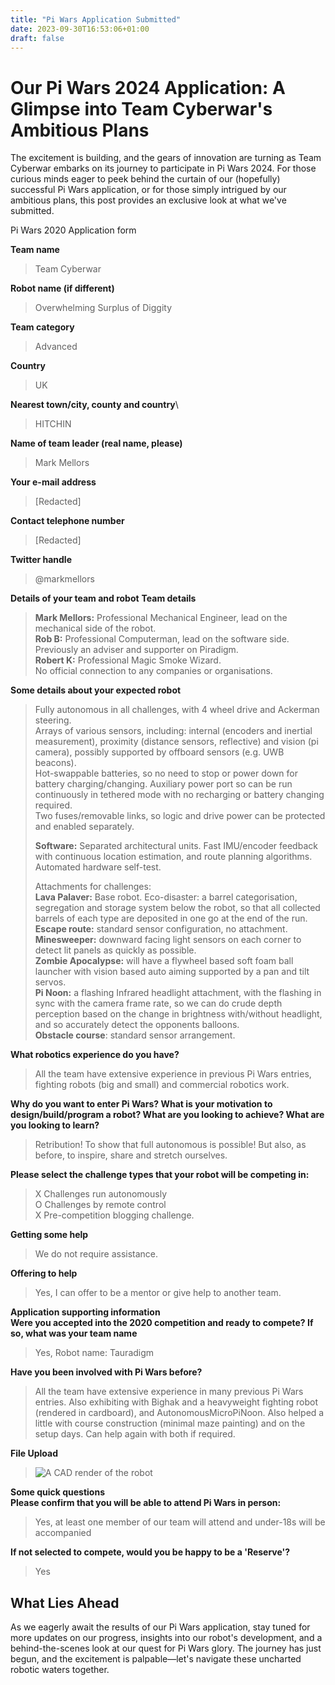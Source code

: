 ```yaml
---
title: "Pi Wars Application Submitted"
date: 2023-09-30T16:53:06+01:00
draft: false
---
```


# Our Pi Wars 2024 Application: A Glimpse into Team Cyberwar's Ambitious Plans #

The excitement is building, and the gears of innovation are turning as Team Cyberwar embarks on its journey to participate in Pi Wars 2024. For those curious minds eager to peek behind the curtain of our (hopefully) successful Pi Wars application, or for those simply intrigued by our ambitious plans, this post provides an exclusive look at what we've submitted.


Pi Wars 2020 Application form

**Team name**  
> Team Cyberwar

**Robot name (if different)**  
> Overwhelming Surplus of Diggity

**Team category**
> Advanced

**Country**
> UK

**Nearest town/city, county and country**\
> HITCHIN

**Name of team leader (real name, please)**
> Mark Mellors

**Your e-mail address**
> [Redacted]

**Contact telephone number**
> [Redacted]

**Twitter handle**
> @markmellors

**Details of your team and robot**
**Team details**
> **Mark Mellors:** Professional Mechanical Engineer, lead on the mechanical side of the robot.  
**Rob B:** Professional Computerman, lead on the software side. Previously an adviser and supporter on Piradigm.  
**Robert K:** Professional Magic Smoke Wizard.  
No official connection to any companies or organisations.

**Some details about your expected robot**
> Fully autonomous in all challenges, with 4 wheel drive and Ackerman steering.  
> Arrays of various sensors, including: internal (encoders and inertial measurement), proximity (distance sensors, reflective) and vision (pi camera), possibly supported by offboard sensors (e.g. UWB beacons).  
> Hot-swappable batteries, so no need to stop or power down for battery charging/changing. Auxiliary power port so can be run continuously in tethered mode with no recharging or battery changing required.  
> Two fuses/removable links, so logic and drive power can be protected and enabled separately.
>
> **Software:** Separated architectural units. Fast IMU/encoder feedback with continuous location estimation, and route planning algorithms. Automated hardware self-test.   
>
> Attachments for challenges:  
> **Lava Palaver:** Base robot. Eco-disaster: a barrel categorisation, segregation and storage system below the robot, so that all collected barrels of each type are deposited in one go at the end of the run.  
> **Escape route:** standard sensor configuration, no attachment.  
> **Minesweeper:** downward facing light sensors on each corner to detect lit panels as quickly as possible.  
> **Zombie Apocalypse:** will have a flywheel based soft foam ball launcher with vision based auto aiming supported by a pan and tilt servos.  
> **Pi Noon:** a flashing Infrared headlight attachment, with the flashing in sync with the camera frame rate, so we can do crude depth perception based on the change in brightness with/without headlight, and so accurately detect the opponents balloons.  
> **Obstacle course**: standard sensor arrangement.


**What robotics experience do you have?**
> All the team have extensive experience in previous Pi Wars entries, fighting robots (big and small) and commercial robotics work.

**Why do you want to enter Pi Wars? What is your motivation to design/build/program a robot? What are you looking to achieve? What are you looking to learn?**
> Retribution! To show that full autonomous is possible! But also, as before, to inspire, share and stretch ourselves.

**Please select the challenge types that your robot will be competing in:**
>  X Challenges run autonomously  
>  O Challenges by remote control  
>  X Pre-competition blogging challenge.  

**Getting some help**
> We do not require assistance.

**Offering to help**
> Yes, I can offer to be a mentor or give help to another team.


**Application supporting information**  
**Were you accepted into the 2020 competition and ready to compete? If so, what was your team name**
> Yes, Robot name: Tauradigm

**Have you been involved with Pi Wars before?**
> All the team have extensive experience in many previous Pi Wars entries. Also exhibiting with Bighak and a heavyweight fighting robot (rendered in cardboard), and AutonomousMicroPiNoon. Also helped a little with course construction (minimal maze painting) and on the setup days. Can help again with both if required.

**File Upload**
> ![A CAD render of the robot](application_render.png "Application Render")

**Some quick questions**  
**Please confirm that you will be able to attend Pi Wars in person:**
> Yes, at least one member of our team will attend and under-18s will be accompanied

**If not selected to compete, would you be happy to be a 'Reserve'?**
> Yes
 

## What Lies Ahead ##

As we eagerly await the results of our Pi Wars application, stay tuned for more updates on our progress, insights into our robot's development, and a behind-the-scenes look at our quest for Pi Wars glory. The journey has just begun, and the excitement is palpable—let's navigate these uncharted robotic waters together.
